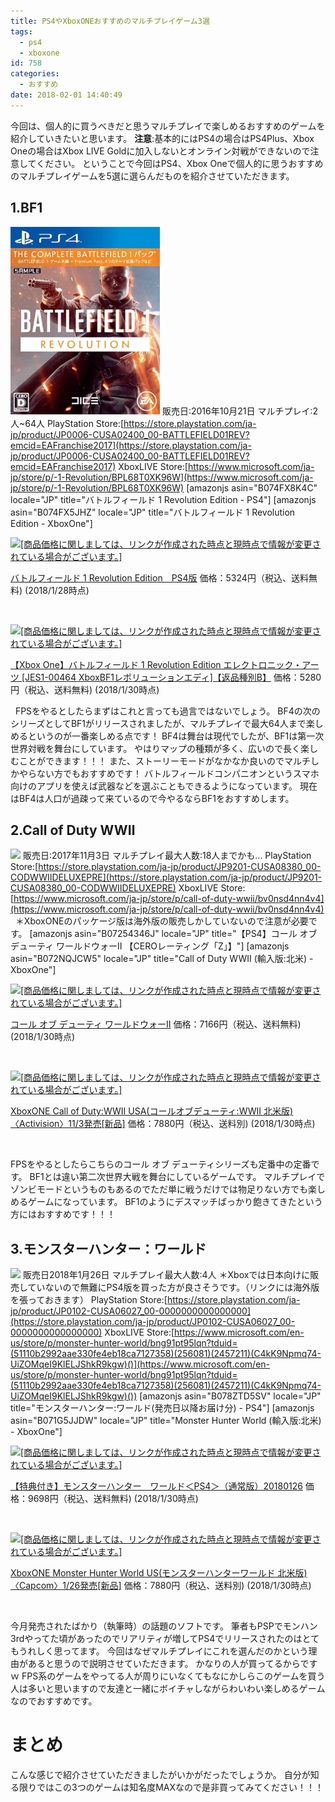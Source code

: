 ```yaml
---
title: PS4やXboxONEおすすめのマルチプレイゲーム3選
tags:
  - ps4
  - xboxone
id: 758
categories:
  - おすすめ
date: 2018-02-01 14:40:49
---
```


今回は、個人的に買うべきだと思うマルチプレイで楽しめるおすすめのゲームを紹介していきたいと思います。 **注意**:基本的にはPS4の場合はPS4Plus、Xbox Oneの場合はXbox LIVE Goldに加入しないとオンライン対戦ができないので注意してください。 ということで今回はPS4、Xbox Oneで個人的に思うおすすめのマルチプレイゲームを5選に選らんだものを紹介させていただきます。

1.BF1
-----

![](/images/2018/01/bf1.png) 販売日:2016年10月21日 マルチプレイ:2人~64人 PlayStation Store:[https://store.playstation.com/ja-jp/product/JP0006-CUSA02400_00-BATTLEFIELD01REV?emcid=EAFranchise2017](https://store.playstation.com/ja-jp/product/JP0006-CUSA02400_00-BATTLEFIELD01REV?emcid=EAFranchise2017) XboxLIVE Store:[https://www.microsoft.com/ja-jp/store/p/-1-Revolution/BPL68T0XK96W](https://www.microsoft.com/ja-jp/store/p/-1-Revolution/BPL68T0XK96W) \[amazonjs asin="B074FX8K4C" locale="JP" title="バトルフィールド 1 Revolution Edition - PS4"\] \[amazonjs asin="B074FX5JHZ" locale="JP" title="バトルフィールド 1 Revolution Edition - XboxOne"\]

[![[商品価格に関しましては、リンクが作成された時点と現時点で情報が変更されている場合がございます。]](https://hbb.afl.rakuten.co.jp/hgb/165de09d.e35b332a.165de09e.a983972a/?me_id=1213310&item_id=18673657&m=https%3A%2F%2Fthumbnail.image.rakuten.co.jp%2F%400_mall%2Fbook%2Fcabinet%2F2615%2F4938833022615.jpg%3F_ex%3D80x80&pc=https%3A%2F%2Fthumbnail.image.rakuten.co.jp%2F%400_mall%2Fbook%2Fcabinet%2F2615%2F4938833022615.jpg%3F_ex%3D128x128&s=128x128&t=picttext "[商品価格に関しましては、リンクが作成された時点と現時点で情報が変更されている場合がございます。]")](https://hb.afl.rakuten.co.jp/hgc/165de09d.e35b332a.165de09e.a983972a/?pc=https%3A%2F%2Fitem.rakuten.co.jp%2Fbook%2F15040214%2F&m=http%3A%2F%2Fm.rakuten.co.jp%2Fbook%2Fi%2F18673657%2F&link_type=picttext&ut=eyJwYWdlIjoiaXRlbSIsInR5cGUiOiJwaWN0dGV4dCIsInNpemUiOiIxMjh4MTI4IiwibmFtIjoxLCJuYW1wIjoiZG93biIsImNvbSI6MSwiY29tcCI6ImRvd24iLCJwcmljZSI6MSwiYm9yIjoxLCJjb2wiOjB9)

[バトルフィールド 1 Revolution Edition　PS4版](https://hb.afl.rakuten.co.jp/hgc/165de09d.e35b332a.165de09e.a983972a/?pc=https%3A%2F%2Fitem.rakuten.co.jp%2Fbook%2F15040214%2F&m=http%3A%2F%2Fm.rakuten.co.jp%2Fbook%2Fi%2F18673657%2F&link_type=picttext&ut=eyJwYWdlIjoiaXRlbSIsInR5cGUiOiJwaWN0dGV4dCIsInNpemUiOiIxMjh4MTI4IiwibmFtIjoxLCJuYW1wIjoiZG93biIsImNvbSI6MSwiY29tcCI6ImRvd24iLCJwcmljZSI6MSwiYm9yIjoxLCJjb2wiOjB9) 価格：5324円（税込、送料無料) (2018/1/28時点)

 

[![[商品価格に関しましては、リンクが作成された時点と現時点で情報が変更されている場合がございます。]](https://hbb.afl.rakuten.co.jp/hgb/165de089.8d049395.165de08a.d226f495/?me_id=1206032&item_id=11827358&m=https%3A%2F%2Fthumbnail.image.rakuten.co.jp%2F%400_mall%2Fjism%2Fcabinet%2F0687%2F4938833022622.jpg%3F_ex%3D80x80&pc=https%3A%2F%2Fthumbnail.image.rakuten.co.jp%2F%400_mall%2Fjism%2Fcabinet%2F0687%2F4938833022622.jpg%3F_ex%3D128x128&s=128x128&t=picttext "[商品価格に関しましては、リンクが作成された時点と現時点で情報が変更されている場合がございます。]")](https://hb.afl.rakuten.co.jp/hgc/165de089.8d049395.165de08a.d226f495/?pc=https%3A%2F%2Fitem.rakuten.co.jp%2Fjism%2F4938833022622-54-29723-n%2F&m=i%2F11827358%2F&link_type=picttext&ut=eyJwYWdlIjoiaXRlbSIsInR5cGUiOiJwaWN0dGV4dCIsInNpemUiOiIxMjh4MTI4IiwibmFtIjoxLCJuYW1wIjoiZG93biIsImNvbSI6MSwiY29tcCI6ImRvd24iLCJwcmljZSI6MSwiYm9yIjoxLCJjb2wiOjB9)

[【Xbox One】バトルフィールド 1 Revolution Edition エレクトロニック・アーツ \[JES1-00464 XboxBF1レボリューションエディ\]【返品種別B】](https://hb.afl.rakuten.co.jp/hgc/165de089.8d049395.165de08a.d226f495/?pc=https%3A%2F%2Fitem.rakuten.co.jp%2Fjism%2F4938833022622-54-29723-n%2F&m=i%2F11827358%2F&link_type=picttext&ut=eyJwYWdlIjoiaXRlbSIsInR5cGUiOiJwaWN0dGV4dCIsInNpemUiOiIxMjh4MTI4IiwibmFtIjoxLCJuYW1wIjoiZG93biIsImNvbSI6MSwiY29tcCI6ImRvd24iLCJwcmljZSI6MSwiYm9yIjoxLCJjb2wiOjB9) 価格：5280円（税込、送料無料) (2018/1/30時点)

 
FPSをやるとしたらまずはこれと言っても過言ではないでしょう。 BF4の次のシリーズとしてBF1がリリースされましたが、マルチプレイで最大64人まで楽しめるというのが一番楽しめる点です！ BF4は舞台は現代でしたが、BF1は第一次世界対戦を舞台にしています。 やはりマップの種類が多く、広いので長く楽しむことができます！！！ また、ストーリーモードがなかなか良いのでマルチしかやらない方でもおすすめです！ バトルフィールドコンパニオンというスマホ向けのアプリを使えば武器などを選ぶこともできるようになっています。 現在はBF4は人口が過疎って来ているので今やるならBF1をおすすめします。

2.Call of Duty WWⅡ
------------------

![](/images/2018/01/Call-of-Duty-WWⅡ.png) 販売日:2017年11月3日 マルチプレイ最大人数:18人までかも... PlayStation Store:[https://store.playstation.com/ja-jp/product/JP9201-CUSA08380_00-CODWWIIDELUXEPRE](https://store.playstation.com/ja-jp/product/JP9201-CUSA08380_00-CODWWIIDELUXEPRE) XboxLIVE Store:[https://www.microsoft.com/ja-jp/store/p/call-of-duty-wwii/bv0nsd4nn4v4](https://www.microsoft.com/ja-jp/store/p/call-of-duty-wwii/bv0nsd4nn4v4)   ＊XboxONEのパッケージ版は海外版の販売しかしていないので注意が必要です。 \[amazonjs asin="B07254346J" locale="JP" title="【PS4】コール オブ デューティ ワールドウォーII 【CEROレーティング「Z」】"\] \[amazonjs asin="B072NQJCW5" locale="JP" title="Call of Duty WWII (輸入版:北米) - XboxOne"\]

[![[商品価格に関しましては、リンクが作成された時点と現時点で情報が変更されている場合がございます。]](https://hbb.afl.rakuten.co.jp/hgb/165de09d.e35b332a.165de09e.a983972a/?me_id=1213310&item_id=18582676&m=https%3A%2F%2Fthumbnail.image.rakuten.co.jp%2F%400_mall%2Fbook%2Fcabinet%2F5172%2F4948872015172.jpg%3F_ex%3D80x80&pc=https%3A%2F%2Fthumbnail.image.rakuten.co.jp%2F%400_mall%2Fbook%2Fcabinet%2F5172%2F4948872015172.jpg%3F_ex%3D128x128&s=128x128&t=picttext "[商品価格に関しましては、リンクが作成された時点と現時点で情報が変更されている場合がございます。]")](https://hb.afl.rakuten.co.jp/hgc/165de09d.e35b332a.165de09e.a983972a/?pc=https%3A%2F%2Fitem.rakuten.co.jp%2Fbook%2F14912038%2F&m=http%3A%2F%2Fm.rakuten.co.jp%2Fbook%2Fi%2F18582676%2F&link_type=picttext&ut=eyJwYWdlIjoiaXRlbSIsInR5cGUiOiJwaWN0dGV4dCIsInNpemUiOiIxMjh4MTI4IiwibmFtIjoxLCJuYW1wIjoiZG93biIsImNvbSI6MSwiY29tcCI6ImRvd24iLCJwcmljZSI6MSwiYm9yIjoxLCJjb2wiOjB9)

[コール オブ デューティ ワールドウォーII](https://hb.afl.rakuten.co.jp/hgc/165de09d.e35b332a.165de09e.a983972a/?pc=https%3A%2F%2Fitem.rakuten.co.jp%2Fbook%2F14912038%2F&m=http%3A%2F%2Fm.rakuten.co.jp%2Fbook%2Fi%2F18582676%2F&link_type=picttext&ut=eyJwYWdlIjoiaXRlbSIsInR5cGUiOiJwaWN0dGV4dCIsInNpemUiOiIxMjh4MTI4IiwibmFtIjoxLCJuYW1wIjoiZG93biIsImNvbSI6MSwiY29tcCI6ImRvd24iLCJwcmljZSI6MSwiYm9yIjoxLCJjb2wiOjB9) 価格：7166円（税込、送料無料) (2018/1/30時点)

 

[![[商品価格に関しましては、リンクが作成された時点と現時点で情報が変更されている場合がございます。]](https://hbb.afl.rakuten.co.jp/hgb/165f5ebc.e1ddef57.165f5ebd.71fdf7e8/?me_id=1322355&item_id=10000617&m=https%3A%2F%2Fthumbnail.image.rakuten.co.jp%2F%400_mall%2Fuqvo%2Fcabinet%2Fmem_item%2Fsoft%2Fusaxone%2Fimgrc0073697622.jpg%3F_ex%3D80x80&pc=https%3A%2F%2Fthumbnail.image.rakuten.co.jp%2F%400_mall%2Fuqvo%2Fcabinet%2Fmem_item%2Fsoft%2Fusaxone%2Fimgrc0073697622.jpg%3F_ex%3D128x128&s=128x128&t=picttext "[商品価格に関しましては、リンクが作成された時点と現時点で情報が変更されている場合がございます。]")](https://hb.afl.rakuten.co.jp/hgc/165f5ebc.e1ddef57.165f5ebd.71fdf7e8/?pc=https%3A%2F%2Fitem.rakuten.co.jp%2Fuqvo%2F0047875881129%2F&m=http%3A%2F%2Fm.rakuten.co.jp%2Fuqvo%2Fi%2F10000617%2F&link_type=picttext&ut=eyJwYWdlIjoiaXRlbSIsInR5cGUiOiJwaWN0dGV4dCIsInNpemUiOiIxMjh4MTI4IiwibmFtIjoxLCJuYW1wIjoiZG93biIsImNvbSI6MSwiY29tcCI6ImRvd24iLCJwcmljZSI6MSwiYm9yIjoxLCJjb2wiOjB9)

[XboxONE Call of Duty:WWII USA(コールオブデューティ:WWII 北米版)〈Activision〉11/3発売\[新品\]](https://hb.afl.rakuten.co.jp/hgc/165f5ebc.e1ddef57.165f5ebd.71fdf7e8/?pc=https%3A%2F%2Fitem.rakuten.co.jp%2Fuqvo%2F0047875881129%2F&m=http%3A%2F%2Fm.rakuten.co.jp%2Fuqvo%2Fi%2F10000617%2F&link_type=picttext&ut=eyJwYWdlIjoiaXRlbSIsInR5cGUiOiJwaWN0dGV4dCIsInNpemUiOiIxMjh4MTI4IiwibmFtIjoxLCJuYW1wIjoiZG93biIsImNvbSI6MSwiY29tcCI6ImRvd24iLCJwcmljZSI6MSwiYm9yIjoxLCJjb2wiOjB9) 価格：7880円（税込、送料別) (2018/1/30時点)

 

FPSをやるとしたらこちらのコール オブ デューティシリーズも定番中の定番です。 BF1とは違い第二次世界大戦を舞台にしているゲームです。 マルチプレイでゾンビモードというものもあるのでただ単に戦うだけでは物足りない方でも楽しめるゲームになっています。 BF1のようにデスマッチばっかり飽きてきたという方にはおすすめです！！！

3.モンスターハンター：ワールド
----------------

![](/images/2018/01/MHW-ps4.png) 販売日2018年1月26日 マルチプレイ最大人数:4人 ＊Xboxでは日本向けに販売していないので無難にPS4版を買った方が良さそうです。（リンクには海外版を張っておきます） PlayStation Store:[https://store.playstation.com/ja-jp/product/JP0102-CUSA06027_00-0000000000000000](https://store.playstation.com/ja-jp/product/JP0102-CUSA06027_00-0000000000000000) XboxLIVE Store:[https://www.microsoft.com/en-us/store/p/monster-hunter-world/bng91pt95lqn?tduid=(51110b2992aae330fe4eb18ca7127358)(256081)(2457211)(C4kK9Npmq74-UiZOMqeI9KlELJShkR9kgw)()](https://www.microsoft.com/en-us/store/p/monster-hunter-world/bng91pt95lqn?tduid=(51110b2992aae330fe4eb18ca7127358)(256081)(2457211)(C4kK9Npmq74-UiZOMqeI9KlELJShkR9kgw)()) \[amazonjs asin="B078ZTD5SV" locale="JP" title="モンスターハンター:ワールド(発売日以降お届け分) - PS4"\] \[amazonjs asin="B071G5JJDW" locale="JP" title="Monster Hunter World (輸入版:北米) - XboxOne"\]

[![[商品価格に関しましては、リンクが作成された時点と現時点で情報が変更されている場合がございます。]](https://hbb.afl.rakuten.co.jp/hgb/165f606c.4b81aeda.165f606d.e433eb2b/?me_id=1297729&item_id=10209378&m=https%3A%2F%2Fthumbnail.image.rakuten.co.jp%2F%400_mall%2Fwondergoo%2Fcabinet%2Fgame6%2F4976219091275.jpg%3F_ex%3D80x80&pc=https%3A%2F%2Fthumbnail.image.rakuten.co.jp%2F%400_mall%2Fwondergoo%2Fcabinet%2Fgame6%2F4976219091275.jpg%3F_ex%3D128x128&s=128x128&t=picttext "[商品価格に関しましては、リンクが作成された時点と現時点で情報が変更されている場合がございます。]")](https://hb.afl.rakuten.co.jp/hgc/165f606c.4b81aeda.165f606d.e433eb2b/?pc=https%3A%2F%2Fitem.rakuten.co.jp%2Fwondergoo%2Fn976219091275%2F&m=http%3A%2F%2Fm.rakuten.co.jp%2Fwondergoo%2Fi%2F10209378%2F&link_type=picttext&ut=eyJwYWdlIjoiaXRlbSIsInR5cGUiOiJwaWN0dGV4dCIsInNpemUiOiIxMjh4MTI4IiwibmFtIjoxLCJuYW1wIjoiZG93biIsImNvbSI6MSwiY29tcCI6ImRvd24iLCJwcmljZSI6MSwiYm9yIjoxLCJjb2wiOjB9)

[【特典付き】モンスターハンター　ワールド＜PS4＞（通常版）20180126](https://hb.afl.rakuten.co.jp/hgc/165f606c.4b81aeda.165f606d.e433eb2b/?pc=https%3A%2F%2Fitem.rakuten.co.jp%2Fwondergoo%2Fn976219091275%2F&m=http%3A%2F%2Fm.rakuten.co.jp%2Fwondergoo%2Fi%2F10209378%2F&link_type=picttext&ut=eyJwYWdlIjoiaXRlbSIsInR5cGUiOiJwaWN0dGV4dCIsInNpemUiOiIxMjh4MTI4IiwibmFtIjoxLCJuYW1wIjoiZG93biIsImNvbSI6MSwiY29tcCI6ImRvd24iLCJwcmljZSI6MSwiYm9yIjoxLCJjb2wiOjB9) 価格：9698円（税込、送料無料) (2018/1/30時点)

 

[![[商品価格に関しましては、リンクが作成された時点と現時点で情報が変更されている場合がございます。]](https://hbb.afl.rakuten.co.jp/hgb/165f5ebc.e1ddef57.165f5ebd.71fdf7e8/?me_id=1322355&item_id=10000654&m=https%3A%2F%2Fthumbnail.image.rakuten.co.jp%2F%400_mall%2Fuqvo%2Fcabinet%2Fmem_item%2Fsoft%2Fusaxone%2Fimgrc0073996648.jpg%3F_ex%3D80x80&pc=https%3A%2F%2Fthumbnail.image.rakuten.co.jp%2F%400_mall%2Fuqvo%2Fcabinet%2Fmem_item%2Fsoft%2Fusaxone%2Fimgrc0073996648.jpg%3F_ex%3D128x128&s=128x128&t=picttext "[商品価格に関しましては、リンクが作成された時点と現時点で情報が変更されている場合がございます。]")](https://hb.afl.rakuten.co.jp/hgc/165f5ebc.e1ddef57.165f5ebd.71fdf7e8/?pc=https%3A%2F%2Fitem.rakuten.co.jp%2Fuqvo%2F0013388550289%2F&m=http%3A%2F%2Fm.rakuten.co.jp%2Fuqvo%2Fi%2F10000654%2F&link_type=picttext&ut=eyJwYWdlIjoiaXRlbSIsInR5cGUiOiJwaWN0dGV4dCIsInNpemUiOiIxMjh4MTI4IiwibmFtIjoxLCJuYW1wIjoiZG93biIsImNvbSI6MSwiY29tcCI6ImRvd24iLCJwcmljZSI6MSwiYm9yIjoxLCJjb2wiOjB9)

[XboxONE Monster Hunter World US(モンスターハンターワールド 北米版)〈Capcom〉1/26発売\[新品\]](https://hb.afl.rakuten.co.jp/hgc/165f5ebc.e1ddef57.165f5ebd.71fdf7e8/?pc=https%3A%2F%2Fitem.rakuten.co.jp%2Fuqvo%2F0013388550289%2F&m=http%3A%2F%2Fm.rakuten.co.jp%2Fuqvo%2Fi%2F10000654%2F&link_type=picttext&ut=eyJwYWdlIjoiaXRlbSIsInR5cGUiOiJwaWN0dGV4dCIsInNpemUiOiIxMjh4MTI4IiwibmFtIjoxLCJuYW1wIjoiZG93biIsImNvbSI6MSwiY29tcCI6ImRvd24iLCJwcmljZSI6MSwiYm9yIjoxLCJjb2wiOjB9) 価格：7880円（税込、送料別) (2018/1/30時点)

 

今月発売されたばかり（執筆時）の話題のソフトです。 筆者もPSPでモンハン3rdやってた頃があったのでリアリティが増してPS4でリリースされたのはとてもうれしく思ってます。 今回はなぜマルチプレイにこれを選んだのかという理由があると思うので説明させていただきます。 かなりの人が買ってるからですｗ FPS系のゲームをやってる人が周りにいなくてもなにかしらこのゲームを買う人は多いと思いますので友達と一緒にボイチャしながらわいわい楽しめるゲームなのでおすすめです。

まとめ
===

こんな感じで紹介させていただきましたがいかがだったでしょうか。 自分が知る限りではこの3つのゲームは知名度MAXなので是非買ってみてください！！！